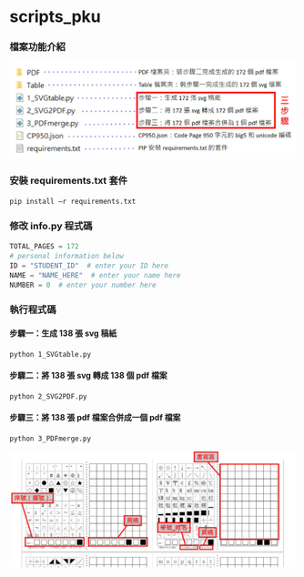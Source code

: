 # scripts_pku

### 檔案功能介紹
![GITHUB](https://raw.githubusercontent.com/Circle472/scripts_pku/main/scripts_pku_file.jpg)

### 安裝 requirements.txt 套件
```
pip install –r requirements.txt
```

### 修改 info.py 程式碼
```python
TOTAL_PAGES = 172
# personal information below
ID = "STUDENT_ID"  # enter your ID here
NAME = "NAME_HERE"  # enter your name here
NUMBER = 0  # enter your number here
```

### 執行程式碼
#### 步驟一：生成 138 張 svg 稿紙
```
python 1_SVGtable.py
```
#### 步驟二：將 138 張 svg 轉成 138 個 pdf 檔案
```
python 2_SVG2PDF.py
```
#### 步驟三：將 138 張 pdf 檔案合併成一個 pdf 檔案
```
python 3_PDFmerge.py
```
![GITHUB](https://raw.githubusercontent.com/Circle472/scripts_pku/main/scripts_pku_intro.jpg)
